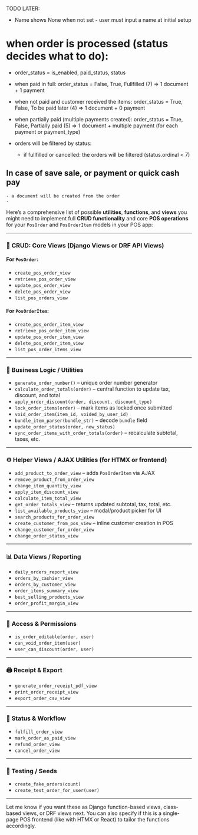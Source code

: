 TODO LATER:
- Name shows None when not set - user must input a name at initial setup

# when order is processed (status decides what to do):
- order_status = is_enabled, paid_status, status
- when paid in full: order_status = False, True, Fullfilled (7) => 1 document + 1 payment
- when not paid and customer received the items:
    order_status = True, False, To be paid later (4) => 1 document + 0 payment
- when partially paid (multiple payments created):
    order_status =  True, False, Partially paid (5)
                    => 1 document + multiple payment (for each payment or payment_type)

- orders will be filtered by status:
    - if fullfilled or cancelled: the orders will be filtered (status.ordinal < 7)


## In case of save sale, or payment or quick cash pay
    - a document will be created from the order
    - 


Here’s a comprehensive list of possible **utilities**, **functions**, and **views** you might need to implement full **CRUD functionality** and core **POS operations** for your `PosOrder` and `PosOrderItem` models in your POS app:

---

### 🔁 **CRUD: Core Views (Django Views or DRF API Views)**

#### For `PosOrder`:

* `create_pos_order_view`
* `retrieve_pos_order_view`
* `update_pos_order_view`
* `delete_pos_order_view`
* `list_pos_orders_view`

#### For `PosOrderItem`:

* `create_pos_order_item_view`
* `retrieve_pos_order_item_view`
* `update_pos_order_item_view`
* `delete_pos_order_item_view`
* `list_pos_order_items_view`

---

### 🧠 **Business Logic / Utilities**

* `generate_order_number()` – unique order number generator
* `calculate_order_totals(order)` – central function to update tax, discount, and total
* `apply_order_discount(order, discount, discount_type)`
* `lock_order_items(order)` – mark items as locked once submitted
* `void_order_item(item_id, voided_by_user_id)`
* `bundle_item_parser(bundle_str)` – decode `bundle` field
* `update_order_status(order, new_status)`
* `sync_order_items_with_order_totals(order)` – recalculate subtotal, taxes, etc.

---

### ⚙️ **Helper Views / AJAX Utilities (for HTMX or frontend)**

* `add_product_to_order_view` – adds `PosOrderItem` via AJAX
* `remove_product_from_order_view`
* `change_item_quantity_view`
* `apply_item_discount_view`
* `calculate_item_total_view`
* `get_order_totals_view` – returns updated subtotal, tax, total, etc.
* `list_available_products_view` – modal/product picker for UI
* `search_products_for_order_view`
* `create_customer_from_pos_view` – inline customer creation in POS
* `change_customer_for_order_view`
* `change_order_status_view`

---

### 📊 **Data Views / Reporting**

* `daily_orders_report_view`
* `orders_by_cashier_view`
* `orders_by_customer_view`
* `order_items_summary_view`
* `best_selling_products_view`
* `order_profit_margin_view`

---

### 🔐 **Access & Permissions**

* `is_order_editable(order, user)`
* `can_void_order_item(user)`
* `user_can_discount(order, user)`

---

### 🖨️ **Receipt & Export**

* `generate_order_receipt_pdf_view`
* `print_order_receipt_view`
* `export_order_csv_view`

---

### 🔄 **Status & Workflow**

* `fulfill_order_view`
* `mark_order_as_paid_view`
* `refund_order_view`
* `cancel_order_view`

---

### 🧪 **Testing / Seeds**

* `create_fake_orders(count)`
* `create_test_order_for_user(user)`

---

Let me know if you want these as Django function-based views, class-based views, or DRF views next. You can also specify if this is a single-page POS frontend (like with HTMX or React) to tailor the functions accordingly.
